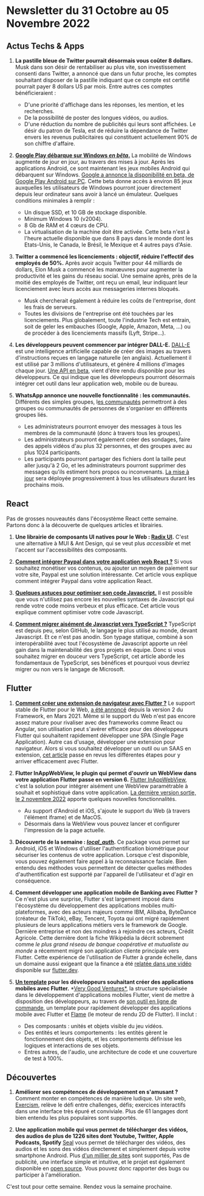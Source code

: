 # Newsletter du 31 Octobre au 05 Novembre 2022

## Actus Techs & Apps

1. **La pastille bleue de Twitter pourrait désormais vous coûter 8 dollars.** Musk dans son désir de rentabiliser au plus vite, son investissement consenti dans Twitter, a annoncé que dans un futur proche, les comptes souhaitant disposer de la pastille indiquant que ce compte est certifié pourrait payer 8 dollars US par mois. Entre autres ces comptes bénéficieraient :

   * D'une priorité d'affichage dans les réponses, les mention, et les recherches.
   * De la possibilité de poster des longues vidéos, ou audios.
   * D'une réduction du nombre de publicités qui leurs sont affichées.
Le désir du patron de Tesla, est de réduire la dépendance de Twitter envers les revenus publicitaires qui constituent actuellement 90% de son chiffre d'affaire.

2. **[Google Play débarque sur Windows *en bêta*.](https://play.google.com/googleplaygames)**
La mobilité de Windows augmente de jour en jour, au travers des mises à jour. Après les applications Android, ce sont maintenant les jeux mobiles Android qui débarquent sur Windows. [Google a annonce la disponibilité en beta, de Google Play Android sur PC](https://android-developers.googleblog.com/2022/10/google-play-games-beta-on-pc-continues-global-expansion.html). Cette beta donne accès à environ 85 jeux auxquelles les utilisateurs de Windows pourront jouer directement depuis leur ordinateur sans avoir à lancé un émulateur.
Quelques conditions minimales à remplir :

   * Un disque SSD, et 10 GB de stockage disponible.
   * Minimum Windows 10 (v2004).
   * 8 Gb de RAM et 4 cœurs de CPU.
   * La virtualisation de la machine doit être activée.
Cette beta n'est à l'heure actuelle disponible que dans 8 pays dans le monde dont les Etats-Unis, le Canada, le Brésil, le Mexique et 4 autres pays d'Asie.

3. **Twitter a commencé les licenciements : objectif, réduire l'effectif des employés de 50%.** Après avoir acquis Twitter pour 44 milliards de dollars, Elon Musk a commencé les manœuvres pour augmenter la productivité et les gains du réseau social. Une semaine après, près de la moitié des employés de Twitter, ont reçu un email, leur indiquant leur licenciement avec leurs accès aux messageries internes bloqués.

   * Musk chercherait également à réduire les coûts de l'entreprise, dont les frais de serveurs.
   * Toutes les divisions de l'entreprise ont été touchées par les licenciements.
Plus globalement, toute l'industrie Tech est entrain, soit de geler les embauches (Google, Apple, Amazon, Meta, ...) ou de procéder à des licenciements massifs (Lyft, Stripe...).

4. **Les développeurs peuvent commencer par intégrer DALL-E.**
[DALL-E](https://openai.com/dall-e-2/) est une intelligence artificielle capable de créer des images au travers d'instructions reçues en langage naturelle (en anglais). Actuellement il est utilisé par 3 millions d'utilisateurs, et génère 4 millions d'images chaque jour.
[Une API en beta](https://beta.openai.com/docs/guides/images), vient d'être rendu disponible pour les développeurs. Ce qui indique que les développeurs pourront désormais intégrer cet outil dans leur application web, mobile ou de bureau.

5. **WhatsApp annonce une nouvelle fonctionnalité : les communautés.** Différents des simples groupes, l[es communautés](https://www.androidauthority.com/whatsapp-communities-new-features-3153950/) permettront à des groupes ou communautés de personnes de s'organiser en différents groupes liés.

   * Les administrateurs pourront envoyer des messages à tous les membres de la communauté (donc à travers tous les groupes).
   * Les administrateurs pourront également créer des sondages, faire des appels vidéos d'au plus 32 personnes, et des groupes avec au plus 1024 participants.
   * Les participants pourront partager des fichiers dont la taille peut aller jusqu'à 2 Go, et les administrateurs pourront supprimer des messages qu'ils estiment hors propos ou inconvenants.
[La mise à jour](https://blog.whatsapp.com/communities-now-available) sera déployée progressivement à tous les utilisateurs durant les prochains mois.

## React

Pas de grosses nouveautés dans l'écosystème React cette semaine. Partons donc à la découverte de quelques articles et librairies.

1. **Une librairie de composants UI natives pour le Web : [Radix UI](https://www.radix-ui.com/).**
C'est une alternative à MUI & Ant Design, qui se veut plus *accessible* et met l'accent sur l'accessibilités des composants.

2. **[Comment intégrer Paypal dans votre application web React ?](https://dev.to/paypaldeveloper/how-to-add-paypal-checkout-payments-to-your-react-app-53aa)**
Si vous souhaitez monétiser vos contenus, ou ajouter un moyen de paiement sur votre site, Paypal est une solution intéressante. Cet article vous explique comment intégrer Paypal dans votre application React.

3. **[Quelques astuces pour optimiser son code Javascript.](https://dev.to/ruppysuppy/7-shorthand-optimization-tricks-every-javascript-developer-should-know-4fj5)**
Il est possible que vous n'utilisez pas encore les nouvelles syntaxes de Javascript qui rende votre code moins verbeux et plus efficace. Cet article vous explique comment optimiser votre code Javascript.

4. **[Comment migrer aisément de Javascript vers TypeScript ?](https://www.freecodecamp.org/news/typescript-for-react-developers/)**
TypeScript est depuis peu, selon GitHub, le langage le plus utilisé au monde, devant Javascript. Et ce n'est pas anodin. Son typage statique, combiné à son interopérabilité avec tout l'écosystème de Javascript apporte un réel gain dans la maintenabilité des gros projets en équipe. Donc si vous souhaitez migrer en douceur vers TypeScript, cet article aborde les fondamentaux de TypeScript, ses bénéfices et pourquoi vous devriez migrer ou non vers le langage de Microsoft.

## Flutter

1. **[Comment créer une extension de navigateur avec Flutter ?](https://blog.codemagic.io/how-to-build-a-chrome-extension-with-flutter-web/)**
Le support stable de Flutter pour le Web, [a été annoncé](https://medium.com/flutter/whats-new-in-flutter-2-0-fe8e95ecc65) depuis la version 2 du Framework, en Mars 2021. Même si le support du Web n'est pas encore assez mature pour rivaliser avec des frameworks comme React ou Angular, son utilisation peut s'avérer efficace pour des développeurs Flutter qui souhaitent rapidement développer une SPA (Single Page Application).
Autre cas d'usage, développer une extension pour navigateur. Alors si vous souhaitez développer un outil ou un SAAS en extension, [cet article](https://blog.codemagic.io/how-to-build-a-chrome-extension-with-flutter-web/) passe en revus les différentes étapes pour y arriver efficacement avec Flutter.

2. **Flutter InAppWebView, le plugin qui permet d'ouvrir un WebView dans votre application Flutter passe en version 6.**
[Flutter InAppWebView](https://inappwebview.dev/), c'est la solution pour intégrer aisément une WebView paramétrable à souhait et sophistiqué dans votre application. [La dernière version sortie, le 2 novembre 2022](https://pub.dev/packages/flutter_inappwebview/versions/6.0.0-beta.12) apporte quelques nouvelles fonctionnalités.

   * Au support d'Android et iOS, s'ajoute le support du Web (à travers l'élément iframe) et de MacOS.
   * Désormais dans la WebView vous pouvez lancer et configurer l'impression de la page actuelle.

3. **Découverte de la semaine : [*local_auth*](https://pub.dev/packages/local_auth).** Ce package vous permet sur Android, iOS et Windows d'utiliser l'authentification biométrique pour sécuriser les contenus de votre application. Lorsque c'est disponible, vous pouvez également faire appel à la reconnaissance faciale. Bien entendu des méthodes vous permettent de détecter quelles méthodes d'authentification est supporté par l'appareil de l'utilisateur et d'agir en conséquence.

4. **Comment développer une application mobile de Banking avec Flutter ?** Ce n'est plus une surprise, Flutter s'est largement imposé dans l'écosystème du développement des applications mobiles multi-plateformes, avec des acteurs majeurs comme IBM, Alibaba, ByteDance (créateur de TikTok), eBay, Tencent, Toyota qui ont migré rapidement plusieurs de leurs applications métiers vers le framework de Google. Dernière entreprise et non des moindres à rejoindre ces acteurs, Crédit Agricole. Cette dernière dont la fiche Wikipédia la décrit sobrement comme *le plus grand réseau de banque coopérative et mutualiste au monde* a récemment migré son application cliente principale vers Flutter. Cette expérience de l'utilisation de Flutter à  grande échelle, dans un domaine aussi exigeant que la finance a été [relatée dans une vidéo](https://flutter.dev/showcase/credit-agricole) disponible sur [flutter.dev](https://flutter.dev).

5. **[Un template](https://verygood.ventures/blog/generate-a-game-with-our-new-template?utm_source=newsletter.theresilient.dev&utm_medium=newsletter&utm_campaign=game_template) pour les développeurs souhaitant créer des applications mobiles avec Flutter.**
*[Very Good Ventures*](https://verygood.ventures/), la structure spécialisée dans le développement d'applications mobiles Flutter, vient de mettre à disposition des développeurs, au travers de [son outil en ligne de commande](https://pub.dev/packages/very_good_cli), un template pour rapidement développer des applications mobile avec Flutter et [Flame](https://flame-engine.org/) (le moteur de rendu 2D de Flutter). Il inclut :

   * Des composants : unités et objets visible du jeu vidéos.
   * Des entités et leurs comportements : les entités gèrent le fonctionnement des objets, et les comportements définisse les logiques et interactions de ses objets.
   * Entres autres, de l'audio, une architecture de code et une couverture de test à 100%.

## Découvertes

1. **Améliorer ses compétences de développement en s'amusant ?** Comment monter en compétences de manière ludique. Un site web, [Exercism](https://exercism.org/), relève le défi entre challenges, défis; exercices interactifs dans une interface très épuré et conviviale. Plus de 61 langages dont bien entendu les plus populaires sont supportés.

2. **Une application mobile qui vous permet de télécharger des vidéos, des audios de plus de 1226 sites dont Youtube, Twitter, Apple Podcasts, Spotify** [Seal](https://f-droid.org/en/packages/com.junkfood.seal/) vous permet de télécharger des vidéos, des audios et les sons des vidéos directement et simplement depuis votre smartphone Android. Plus [d&#39;un millier de sites](https://github.com/ytdl-org/youtube-dl/blob/master/docs/supportedsites.md) sont supportés, Pas de publicité, une interface simple et intuitive, et le projet est également disponible en [open source](https://github.com/JunkFood02/Seal). Vous pouvez donc rapporter des bugs ou participer à l'amélioration.

C'est tout pour cette semaine. Rendez vous la semaine prochaine.
